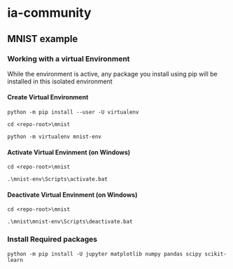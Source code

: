 # ia-community

## MNIST example

### Working with a virtual Environment

While the environment is active, any package you install using pip will be installed in this isolated environment

#### Create Virtual Environment

`python -m pip install --user -U virtualenv`

`cd <repo-root>\mnist`

`python -m virtualenv mnist-env`

#### Activate Virtual Envinment (on Windows)

`cd <repo-root>\mnist`

`.\mnist-env\Scripts\activate.bat`

#### Deactivate Virtual Envinment (on Windows)

`cd <repo-root>\mnist`

`.\mnist\mnist-env\Scripts\deactivate.bat`

### Install Required packages

`python -m pip install -U jupyter matplotlib numpy pandas scipy scikit-learn`
